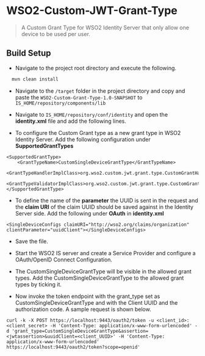 # WSO2-Custom-JWT-Grant-Type
 
> A Custom Grant Type for WSO2 Identity Server that only allow one device to be used per user. 

## Build Setup

* Navigate to the project root directory and execute the following.
``` bash
  mvn clean install
```
* Navigate to the `/target` folder in the project directory and copy and paste the `WSO2-Custom-Grant-Type-1.0-SNAPSHOT` to `IS_HOME/repository/components/lib`

* Navigate to `IS_HOME/repository/conf/identity` and open the **identity.xml** file and add the following lines.
- To configure the Custom Grant type as a new grant type in WSO2 Identity Server. Add the following configuration under **SupportedGrantTypes**
```
<SupportedGrantType>
    <GrantTypeName>CustomSingleDeviceGrantType</GrantTypeName>
    <GrantTypeHandlerImplClass>org.wso2.custom.jwt.grant.type.CustomGrantHandler</GrantTypeHandlerImplClass>
    <GrantTypeValidatorImplClass>org.wso2.custom.jwt.grant.type.CustomGrantValidator</GrantTypeValidatorImplClass>
</SupportedGrantType>
``` 
 - To define the name of the **parameter** the UUID is sent in the request and the **claim URI** of the claim UUID should be saved against in the Identity Server side. Add the following under **OAuth** in **identity.xml**
```
<SingleDeviceConfigs claimURI="http://wso2.org/claims/organization" clientParameter="uuidClient"></SingleDeviceConfigs>
``` 
* Save the file.

* Start the WSO2 IS server and create a Service Provider and configure a OAuth/OpenID Connect Configuration.

* The CustomSingleDeviceGrantType will be visible in the allowed grant types. Add the CustomSingleDeviceGrantType to the allowed grant types by ticking it.

* Now invoke the token endpoint with the grant_type set as CustomSingleDeviceGrantType and with the Client UUID and the authorization code. A sample request is shown below.

```
curl -k -X POST https://localhost:9443/oauth2/token -u <client_id>:<client_secret> -H 'Content-Type: application/x-www-form-urlencoded' -d 'grant_type=CustomSingleDeviceGrantType&assertion=<jwtassertion>&uuidClient=<client_UUID>' -H 'Content-Type: application/x-www-form-urlencoded' https://localhost:9443/oauth2/token?scope=openid'
```

